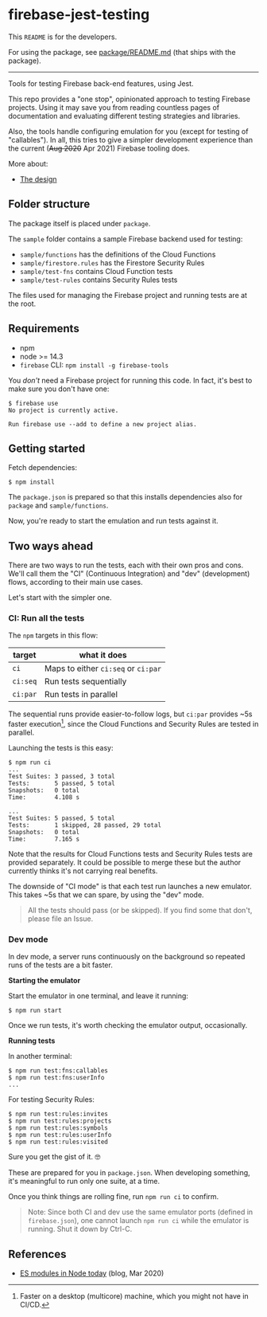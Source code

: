 # firebase-jest-testing

This `README` is for the developers. 

For using the package, see [package/README.md](package/README.md) (that ships with the package).

---

Tools for testing Firebase back-end features, using Jest.

This repo provides a "one stop", opinionated approach to testing Firebase projects. Using it may save you from reading countless pages of documentation and evaluating different testing strategies and libraries.

Also, the tools handle configuring emulation for you (except for testing of "callables"). In all, this tries to give a simpler development experience than the current (<strike>Aug 2020</strike> Apr 2021) Firebase tooling does.

More about:

- [The design](DESIGN.md)


## Folder structure

The package itself is placed under `package`.

The `sample` folder contains a sample Firebase backend used for testing:

- `sample/functions` has the definitions of the Cloud Functions
- `sample/firestore.rules` has the Firestore Security Rules
- `sample/test-fns` contains Cloud Function tests
- `sample/test-rules` contains Security Rules tests

The files used for managing the Firebase project and running tests are at the root.

## Requirements

- npm
- node >= 14.3
- `firebase` CLI:
   `npm install -g firebase-tools`

<!-- disabled; does someone need node 12?
[^1]: We [need `--experimental-vm-modules`](https://stackoverflow.com/questions/60372790/node-v13-jest-es6-native-support-for-modules-without-babel-or-esm#answer-61653104) (SO answer), which seems to be available for `node@^12.16.0`. In order to support node.js 12, though, top-level-awaits should be abandoned.
-->

<!-- tbd. is this strictly necessary?
Set up the Firestore emulator:

```
$ firebase setup:emulators:firestore
```
-->

You *don't* need a Firebase project for running this code. In fact, it's best to make sure you don't have one:

```
$ firebase use
No project is currently active.

Run firebase use --add to define a new project alias.
```


## Getting started

Fetch dependencies:

```
$ npm install
```

The `package.json` is prepared so that this installs dependencies also for `package` and `sample/functions`. 

Now, you're ready to start the emulation and run tests against it.


## Two ways ahead

There are two ways to run the tests, each with their own pros and cons. We'll call them the "CI" (Continuous Integration) and "dev" (development) flows, according to their main use cases.

Let's start with the simpler one.


### CI: Run all the tests

The `npm` targets in this flow:

|target|what it does|
|---|---|
|`ci`|Maps to either `ci:seq` or `ci:par`|
|`ci:seq`|Run tests sequentially|
|`ci:par`|Run tests in parallel|

The sequential runs provide easier-to-follow logs, but `ci:par` provides ~5s faster execution[^1-faster], since the Cloud Functions and Security Rules are tested in parallel.

[^1-faster]: Faster on a desktop (multicore) machine, which you might not have in CI/CD.

Launching the tests is this easy:

```
$ npm run ci
...
Test Suites: 3 passed, 3 total
Tests:       5 passed, 5 total
Snapshots:   0 total
Time:        4.108 s

...
Test Suites: 5 passed, 5 total
Tests:       1 skipped, 28 passed, 29 total
Snapshots:   0 total
Time:        7.165 s
```

Note that the results for Cloud Functions tests and Security Rules tests are provided separately. It could be possible to merge these but the author currently thinks it's not carrying real benefits.

The downside of "CI mode" is that each test run launches a new emulator. This takes ~5s that we can spare, by using the "dev" mode.

>All the tests should pass (or be skipped). If you find some that don't, please file an Issue.


### Dev mode

In dev mode, a server runs continuously on the background so repeated runs of the tests are a bit faster.

**Starting the emulator**

Start the emulator in one terminal, and leave it running:

```
$ npm run start
```

Once we run tests, it's worth checking the emulator output, occasionally.

**Running tests**

In another terminal:

```
$ npm run test:fns:callables
$ npm run test:fns:userInfo
...
```

For testing Security Rules:

```
$ npm run test:rules:invites
$ npm run test:rules:projects
$ npm run test:rules:symbols
$ npm run test:rules:userInfo
$ npm run test:rules:visited
```

Sure you get the gist of it. 🤓

These are prepared for you in `package.json`. When developing something, it's meaningful to run only one suite, at a time.

Once you think things are rolling fine, run `npm run ci` to confirm.

>Note: Since both CI and dev use the same emulator ports (defined in `firebase.json`), one cannot launch `npm run ci` while the emulator is running. Shut it down by Ctrl-C.


## References

- [ES modules in Node today](https://blog.logrocket.com/es-modules-in-node-today/) (blog, Mar 2020)
